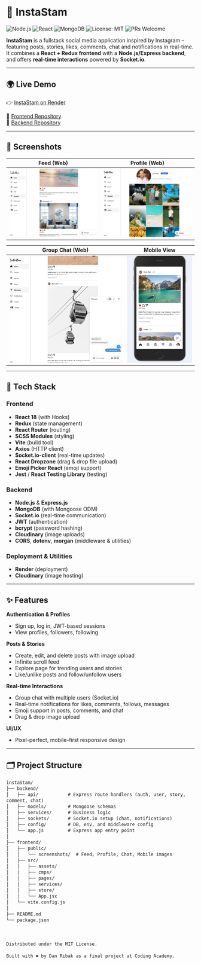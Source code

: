 # 📸 InstaStam

![Node.js](https://img.shields.io/badge/node-%3E%3D16-green)
![React](https://img.shields.io/badge/react-18-blue)
![MongoDB](https://img.shields.io/badge/database-MongoDB-green)
![License: MIT](https://img.shields.io/badge/License-MIT-yellow.svg)
![PRs Welcome](https://img.shields.io/badge/PRs-welcome-brightgreen.svg)

**InstaStam** is a fullstack social media application inspired by Instagram – featuring posts, stories, likes, comments, chat and notifications in real-time.  
It combines a **React + Redux frontend** with a **Node.js/Express backend**, and offers **real-time interactions** powered by **Socket.io**.

---

## 🌍 Live Demo
👉 [InstaStam on Render](https://instastam.onrender.com/story)

🔗 [Frontend Repository](https://github.com/Ridan77/instgram_frontend)  
🔗 [Backend Repository](https://github.com/Ridan77/instagram_backend)

---

## 📸 Screenshots

| Feed (Web) | Profile (Web) |
|------------|---------------|
| ![Feed Screenshot](./public/screenshots/feed.jpg) | ![Profile Screenshot](./public/screenshots/profile.jpg) |

| Group Chat (Web) | Mobile View |
|------------------|-------------|
| ![Chat Screenshot](./public/screenshots/chat.jpg) | ![Mobile Screenshot](./public/screenshots/mobile1.jpg) |

---

## 🚀 Tech Stack

### Frontend
- **React 18** (with Hooks)
- **Redux** (state management)
- **React Router** (routing)
- **SCSS Modules** (styling)
- **Vite** (build tool)
- **Axios** (HTTP client)
- **Socket.io-client** (real-time updates)
- **React Dropzone** (drag & drop file upload)
- **Emoji Picker React** (emoji support)
- **Jest** / **React Testing Library** (testing)

### Backend
- **Node.js** & **Express.js**
- **MongoDB** (with Mongoose ODM)
- **Socket.io** (real-time communication)
- **JWT** (authentication)
- **bcrypt** (password hashing)
- **Cloudinary** (image uploads)
- **CORS**, **dotenv**, **morgan** (middleware & utilities)

### Deployment & Utilities
- **Render** (deployment)
- **Cloudinary** (image hosting)

---

## ✨ Features

**Authentication & Profiles**  
- Sign up, log in, JWT-based sessions  
- View profiles, followers, following  

**Posts & Stories**  
- Create, edit, and delete posts with image upload  
- Infinite scroll feed  
- Explore page for trending users and stories  
- Like/unlike posts and follow/unfollow users  

**Real-time Interactions**  
- Group chat with multiple users (Socket.io)  
- Real-time notifications for likes, comments, follows, messages  
- Emoji support in posts, comments, and chat  
- Drag & drop image upload  

**UI/UX**  
- Pixel-perfect, mobile-first responsive design  

---

## 🗂️ Project Structure

```plaintext
instaStam/
├── backend/
│   ├── api/           # Express route handlers (auth, user, story, comment, chat)
│   ├── models/        # Mongoose schemas
│   ├── services/      # Business logic
│   ├── sockets/       # Socket.io setup (chat, notifications)
│   ├── config/        # DB, env, and middleware config
│   └── app.js         # Express app entry point
│
├── frontend/
│   ├── public/
│   │   └── screenshots/  # Feed, Profile, Chat, Mobile images
│   ├── src/
│   │   ├── assets/       
│   │   ├── cmps/        
│   │   ├── pages/       
│   │   ├── services/    
│   │   ├── store/       
│   │   └── App.jsx      
│   └── vite.config.js
│
├── README.md
└── package.json



Distributed under the MIT License. 

Built with ❤️ by Dan Ribak as a final project at Coding Academy.